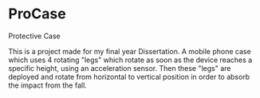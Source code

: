 # ProCase
Protective Case

This is a project made for my final year Dissertation. A mobile phone case which uses 4 rotating "legs" which rotate as soon as the device reaches a specific height, using an acceleration sensor. Then these "legs" are deployed and rotate from horizontal to vertical position in order to absorb the impact from the fall.



